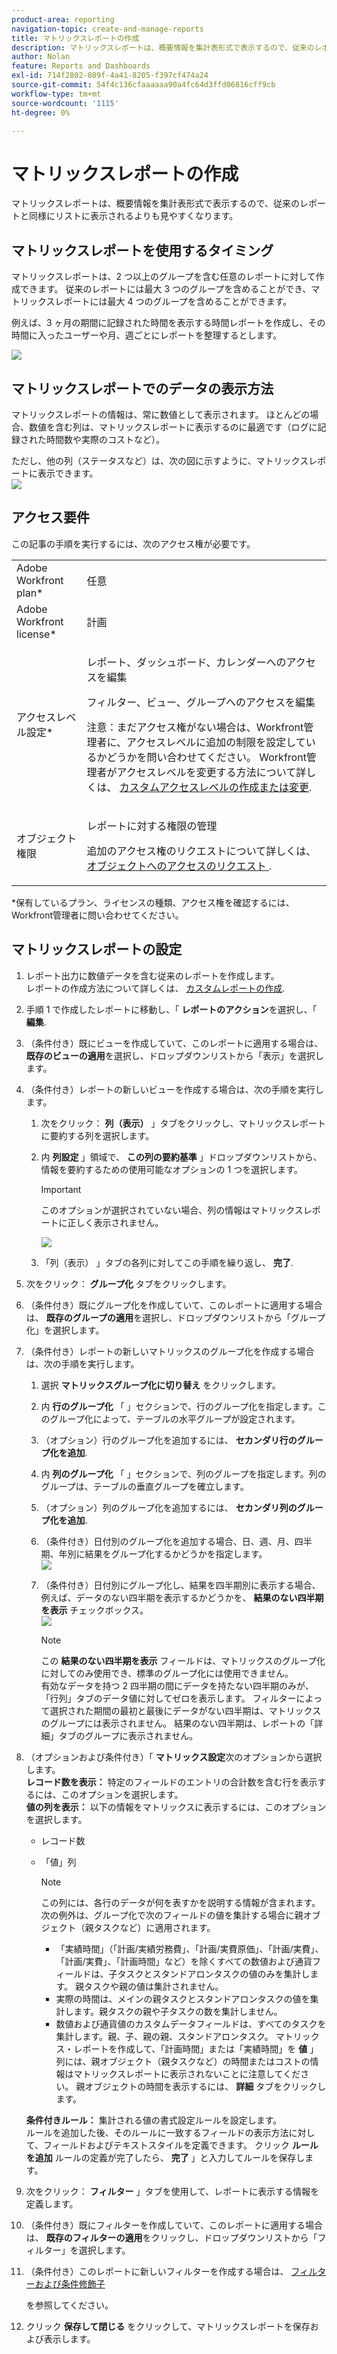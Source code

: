 ```yaml
---
product-area: reporting
navigation-topic: create-and-manage-reports
title: マトリックスレポートの作成
description: マトリックスレポートは、概要情報を集計表形式で表示するので、従来のレポートと同様にリストに表示されるよりも見やすくなります。
author: Nolan
feature: Reports and Dashboards
exl-id: 714f2802-089f-4a41-8205-f397cf474a24
source-git-commit: 54f4c136cfaaaaaa90a4fc64d3ffd06816cff9cb
workflow-type: tm+mt
source-wordcount: '1115'
ht-degree: 0%

---
```


# マトリックスレポートの作成

マトリックスレポートは、概要情報を集計表形式で表示するので、従来のレポートと同様にリストに表示されるよりも見やすくなります。

## マトリックスレポートを使用するタイミング

マトリックスレポートは、2 つ以上のグループを含む任意のレポートに対して作成できます。 従来のレポートには最大 3 つのグループを含めることができ、マトリックスレポートには最大 4 つのグループを含めることができます。

例えば、3 ヶ月の期間に記録された時間を表示する時間レポートを作成し、その時間に入ったユーザーや月、週ごとにレポートを整理するとします。

![](assets/report-matrix-overview-350x123.png)

## マトリックスレポートでのデータの表示方法

マトリックスレポートの情報は、常に数値として表示されます。 ほとんどの場合、数値を含む列は、マトリックスレポートに表示するのに最適です（ログに記録された時間数や実際のコストなど）。

ただし、他の列（ステータスなど）は、次の図に示すように、マトリックスレポートに表示できます。\
![](assets/report-matrix-status-350x73.png)

## アクセス要件

この記事の手順を実行するには、次のアクセス権が必要です。

<table style="table-layout:auto"> 
 <col> 
 <col> 
 <tbody> 
  <tr> 
   <td role="rowheader">Adobe Workfront plan*</td> 
   <td> <p>任意</p> </td> 
  </tr> 
  <tr> 
   <td role="rowheader">Adobe Workfront license*</td> 
   <td> <p>計画 </p> </td> 
  </tr> 
  <tr> 
   <td role="rowheader">アクセスレベル設定*</td> 
   <td> <p>レポート、ダッシュボード、カレンダーへのアクセスを編集</p> <p>フィルター、ビュー、グループへのアクセスを編集</p> <p>注意：まだアクセス権がない場合は、Workfront管理者に、アクセスレベルに追加の制限を設定しているかどうかを問い合わせてください。 Workfront管理者がアクセスレベルを変更する方法について詳しくは、 <a href="../../../administration-and-setup/add-users/configure-and-grant-access/create-modify-access-levels.md" class="MCXref xref">カスタムアクセスレベルの作成または変更</a>.</p> </td> 
  </tr> 
  <tr> 
   <td role="rowheader">オブジェクト権限</td> 
   <td> <p>レポートに対する権限の管理</p> <p>追加のアクセス権のリクエストについて詳しくは、 <a href="../../../workfront-basics/grant-and-request-access-to-objects/request-access.md" class="MCXref xref">オブジェクトへのアクセスのリクエスト </a>.</p> </td> 
  </tr> 
 </tbody> 
</table>

&#42;保有しているプラン、ライセンスの種類、アクセス権を確認するには、Workfront管理者に問い合わせてください。

## マトリックスレポートの設定

1. レポート出力に数値データを含む従来のレポートを作成します。\
   レポートの作成方法について詳しくは、 [カスタムレポートの作成](../../../reports-and-dashboards/reports/creating-and-managing-reports/create-custom-report.md).

1. 手順 1 で作成したレポートに移動し、「 **レポートのアクション**&#x200B;を選択し、「 **編集**.

1. （条件付き）既にビューを作成していて、このレポートに適用する場合は、 **既存のビューの適用**&#x200B;を選択し、ドロップダウンリストから「表示」を選択します。
1. （条件付き）レポートの新しいビューを作成する場合は、次の手順を実行します。

   1. 次をクリック： **列（表示）** 」タブをクリックし、マトリックスレポートに要約する列を選択します。
   1. 内 **列設定** 」領域で、 **この列の要約基準** 」ドロップダウンリストから、情報を要約するための使用可能なオプションの 1 つを選択します。

      >[!IMPORTANT]
      >
      >このオプションが選択されていない場合、列の情報はマトリックスレポートに正しく表示されません。

      ![](assets/qs-report-matrix-summarized-350x392.png)

   1. 「列（表示） 」タブの各列に対してこの手順を繰り返し、 **完了**.

1. 次をクリック： **グループ化** タブをクリックします。
1. （条件付き）既にグループ化を作成していて、このレポートに適用する場合は、 **既存のグループの適用**&#x200B;を選択し、ドロップダウンリストから「グループ化」を選択します。
1. （条件付き）レポートの新しいマトリックスのグループ化を作成する場合は、次の手順を実行します。

   1. 選択 **マトリックスグループ化に切り替え** をクリックします。
   1. 内 **行のグループ化** 「 」セクションで、行のグループ化を指定します。このグループ化によって、テーブルの水平グループが設定されます。
   1. （オプション）行のグループ化を追加するには、 **セカンダリ行のグループ化を追加**.
   1. 内 **列のグループ化** 「 」セクションで、列のグループを指定します。列のグループは、テーブルの垂直グループを確立します。
   1. （オプション）列のグループ化を追加するには、 **セカンダリ列のグループ化を追加**.
   1. （条件付き）日付別のグループ化を追加する場合、日、週、月、四半期、年別に結果をグループ化するかどうかを指定します。\
      ![](assets/qs-grouping-by-date-options-for-matrix-report-350x450.png)

   1. （条件付き）日付別にグループ化し、結果を四半期別に表示する場合、例えば、データのない四半期を表示するかどうかを、 **結果のない四半期を表示** チェックボックス。\
      ![](assets/qs-show-quarters-with-no-results-on-matrix-report-350x175.png)

      >[!NOTE]
      >
      >この **結果のない四半期を表示** フィールドは、マトリックスのグループ化に対してのみ使用でき、標準のグループ化には使用できません。\
      >有効なデータを持つ 2 四半期の間にデータを持たない四半期のみが、「行列」タブのデータ値に対してゼロを表示します。 フィルターによって選択された期間の最初と最後にデータがない四半期は、マトリックスのグループには表示されません。 結果のない四半期は、レポートの「詳細」タブのグループに表示されません。

1. （オプションおよび条件付き）「 **マトリックス設定**&#x200B;次のオプションから選択します。\
   **レコード数を表示：** 特定のフィールドのエントリの合計数を含む行を表示するには、このオプションを選択します。\
   **値の列を表示：** 以下の情報をマトリックスに表示するには、このオプションを選択します。

   * レコード数
   * 「値」列

      >[!NOTE]
      >
      >この列には、各行のデータが何を表すかを説明する情報が含まれます。\
      >次の例外は、グループ化で次のフィールドの値を集計する場合に親オブジェクト（親タスクなど）に適用されます。
      >
      >   
      >   
      >   * 「実績時間」（「計画/実績労務費」、「計画/実費原価」、「計画/実費」、「計画/実費」、「計画時間」など）を除くすべての数値および通貨フィールドは、子タスクとスタンドアロンタスクの値のみを集計します。 親タスクや親の値は集計されません。
      >   * 実際の時間は、メインの親タスクとスタンドアロンタスクの値を集計します。親タスクの親や子タスクの数を集計しません。
      >   * 数値および通貨値のカスタムデータフィールドは、すべてのタスクを集計します。親、子、親の親、スタンドアロンタスク。 マトリックス・レポートを作成して、「計画時間」または「実績時間」を **値** 」列には、親オブジェクト（親タスクなど）の時間またはコストの情報はマトリックスレポートに表示されないことに注意してください。 親オブジェクトの時間を表示するには、 **詳細** タブをクリックします。

   **条件付きルール：** 集計される値の書式設定ルールを設定します。\
   ルールを追加した後、そのルールに一致するフィールドの表示方法に対して、フィールドおよびテキストスタイルを定義できます。 クリック **ルールを追加** ルールの定義が完了したら、 **完了** 」と入力してルールを保存します。

1. 次をクリック： **フィルター** 」タブを使用して、レポートに表示する情報を定義します。
1. （条件付き）既にフィルターを作成していて、このレポートに適用する場合は、 **既存のフィルターの適用**&#x200B;をクリックし、ドロップダウンリストから「フィルター」を選択します。
1. （条件付き）このレポートに新しいフィルターを作成する場合は、 [フィルターおよび条件修飾子](../../../reports-and-dashboards/reports/reporting-elements/filter-condition-modifiers.md)

   <!--
   <MadCap:conditionalText data-mc-conditions="QuicksilverOrClassic.Draft mode">
   and
   <a href="../../../reports-and-dashboards/reports/reporting-elements/advanced-filter-condition-qualifiers.md" class="MCXref xref">Advanced Filter and condition qualifiers </a>
   </MadCap:conditionalText>
   -->

   を参照してください。

1. クリック **保存して閉じる** をクリックして、マトリックスレポートを保存および表示します。
